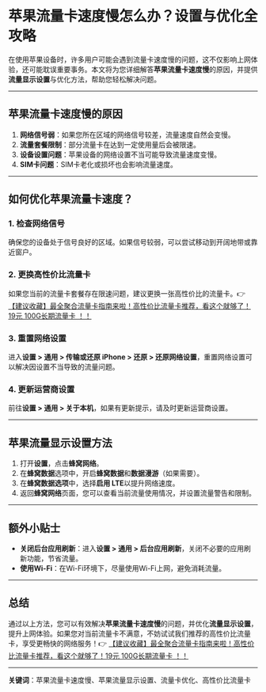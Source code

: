 # 苹果流量卡速度慢怎么办？设置与优化全攻略

在使用苹果设备时，许多用户可能会遇到流量卡速度慢的问题，这不仅影响上网体验，还可能耽误重要事务。本文将为您详细解答**苹果流量卡速度慢**的原因，并提供**流量显示设置**与优化方法，帮助您轻松解决问题。

---

## 苹果流量卡速度慢的原因

1. **网络信号弱**：如果您所在区域的网络信号较差，流量速度自然会变慢。  
2. **流量套餐限制**：部分流量卡在达到一定使用量后会被限速。  
3. **设备设置问题**：苹果设备的网络设置不当可能导致流量速度变慢。  
4. **SIM卡问题**：SIM卡老化或损坏也会影响流量速度。  

---

## 如何优化苹果流量卡速度？

### 1. 检查网络信号
确保您的设备处于信号良好的区域。如果信号较弱，可以尝试移动到开阔地带或靠近窗户。

### 2. 更换高性价比流量卡
如果您当前的流量卡套餐存在限速问题，建议更换一张高性价比的流量卡。👉 [【建议收藏】最全聚合流量卡指南来啦！高性价比流量卡推荐，看这个就够了！19元 100G长期流量卡 ！！](https://bit.ly/Liuliangka)

### 3. 重置网络设置
进入**设置 > 通用 > 传输或还原 iPhone > 还原 > 还原网络设置**，重置网络设置可以解决因设置不当导致的流量问题。

### 4. 更新运营商设置
前往**设置 > 通用 > 关于本机**，如果有更新提示，请及时更新运营商设置。

---

## 苹果流量显示设置方法

1. 打开**设置**，点击**蜂窝网络**。  
2. 在**蜂窝数据**选项中，开启**蜂窝数据**和**数据漫游**（如果需要）。  
3. 在**蜂窝数据选项**中，选择**启用 LTE**以提升网络速度。  
4. 返回**蜂窝网络**页面，您可以查看当前流量使用情况，并设置流量警告和限制。

---

## 额外小贴士

- **关闭后台应用刷新**：进入**设置 > 通用 > 后台应用刷新**，关闭不必要的应用刷新功能，节省流量。  
- **使用Wi-Fi**：在Wi-Fi环境下，尽量使用Wi-Fi上网，避免消耗流量。  

---

## 总结

通过以上方法，您可以有效解决**苹果流量卡速度慢**的问题，并优化**流量显示设置**，提升上网体验。如果您对当前流量卡不满意，不妨试试我们推荐的高性价比流量卡，享受更畅快的网络服务！👉 [【建议收藏】最全聚合流量卡指南来啦！高性价比流量卡推荐，看这个就够了！19元 100G长期流量卡 ！！](https://bit.ly/Liuliangka)

---

**关键词**：苹果流量卡速度慢、苹果流量显示设置、流量卡优化、高性价比流量卡